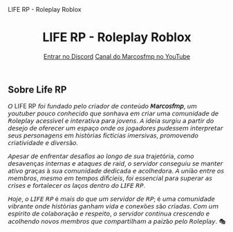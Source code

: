 <html lang="pt-br">
<head>
  <meta charset="UTF-8">
  <meta name="viewport" content="width=device-width, initial-scale=1">
 LIFE RP - Roleplay Roblox
  <link href="https://fonts.googleapis.com/css2?family=Montserrat:wght@700;400&display=swap" rel="stylesheet">
  <link rel="stylesheet" href="css/style.css">
</head>
<body>
  <header>
    <h1>LIFE RP - Roleplay Roblox</h1>
    <nav>
      <a class="discord-btn" href="https://discord.gg/9UDtSgeXJJ" target="_blank">Entrar no Discord</a>
      <a class="youtube-link" href="https://youtube.com/@marcosfmp?si=OjWU1kwuB0pZGqmJ" target="_blank">Canal do Marcosfmp no YouTube</a>
    </nav>
  </header>
  <main>
    <section class="painel">
      <div class="painel-info">
        <h2>Sobre Life RP</h2>
        <p>
          𝘖 LIFE RP 𝘧𝘰𝘪 𝘧𝘶𝘯𝘥𝘢𝘥𝘰 𝘱𝘦𝘭𝘰 𝘤𝘳𝘪𝘢𝘥𝘰𝘳 𝘥𝘦 𝘤𝘰𝘯𝘵𝘦ú𝘥𝘰 <b>𝘔𝘢𝘳𝘤𝘰𝘴𝘧𝘮𝘱</b>, 𝘶𝘮 𝘺𝘰𝘶𝘵𝘶𝘣𝘦𝘳 𝘱𝘰𝘶𝘤𝘰 𝘤𝘰𝘯𝘩𝘦𝘤𝘪𝘥𝘰 𝘲𝘶𝘦 𝘴𝘰𝘯𝘩𝘢𝘷𝘢 𝘦𝘮 𝘤𝘳𝘪𝘢𝘳 𝘶𝘮𝘢 𝘤𝘰𝘮𝘶𝘯𝘪𝘥𝘢𝘥𝘦 𝘥𝘦 𝘙𝘰𝘭𝘦𝘱𝘭𝘢𝘺 𝘢𝘤𝘦𝘴𝘴í𝘷𝘦𝘭 𝘦 𝘪𝘯𝘵𝘦𝘳𝘢𝘵𝘪𝘷𝘢 𝘱𝘢𝘳𝘢 𝘫𝘰𝘷𝘦𝘯𝘴. 𝘈 𝘪𝘥𝘦𝘪𝘢 𝘴𝘶𝘳𝘨𝘪𝘶 𝘢 𝘱𝘢𝘳𝘵𝘪𝘳 𝘥𝘰 𝘥𝘦𝘴𝘦𝘫𝘰 𝘥𝘦 𝘰𝘧𝘦𝘳𝘦𝘤𝘦𝘳 𝘶𝘮 𝘦𝘴𝘱𝘢ç𝘰 𝘰𝘯𝘥𝘦 𝘰𝘴 𝘫𝘰𝘨𝘢𝘥𝘰𝘳𝘦𝘴 𝘱𝘶𝘥𝘦𝘴𝘴𝘦𝘮 𝘪𝘯𝘵𝘦𝘳𝘱𝘳𝘦𝘵𝘢𝘳 𝘴𝘦𝘶𝘴 𝘱𝘦𝘳𝘴𝘰𝘯𝘢𝘨𝘦𝘯𝘴 𝘦𝘮 𝘩𝘪𝘴𝘵ó𝘳𝘪𝘢𝘴 𝘧𝘪𝘤𝘵í𝘤𝘪𝘢𝘴 𝘪𝘮𝘦𝘳𝘴𝘪𝘷𝘢𝘴, 𝘱𝘳𝘰𝘮𝘰𝘷𝘦𝘯𝘥𝘰 𝘤𝘳𝘪𝘢𝘵𝘪𝘷𝘪𝘥𝘢𝘥𝘦 𝘦 𝘥𝘪𝘷𝘦𝘳𝘴ã𝘰.
        </p>
        <p>
          𝘈𝘱𝘦𝘴𝘢𝘳 𝘥𝘦 𝘦𝘯𝘧𝘳𝘦𝘯𝘵𝘢𝘳 𝘥𝘦𝘴𝘢𝘧𝘪𝘰𝘴 𝘢𝘰 𝘭𝘰𝘯𝘨𝘰 𝘥𝘦 𝘴𝘶𝘢 𝘵𝘳𝘢𝘫𝘦𝘵ó𝘳𝘪𝘢, 𝘤𝘰𝘮𝘰 𝘥𝘦𝘴𝘢𝘷𝘦𝘯ç𝘢𝘴 𝘪𝘯𝘵𝘦𝘳𝘯𝘢𝘴 𝘦 𝘢𝘵𝘢𝘲𝘶𝘦𝘴 𝘥𝘦 𝘳𝘢𝘪𝘥, 𝘰 𝘴𝘦𝘳𝘷𝘪𝘥𝘰𝘳 𝘤𝘰𝘯𝘴𝘦𝘨𝘶𝘪𝘶 𝘴𝘦 𝘮𝘢𝘯𝘵𝘦𝘳 𝘢𝘵𝘪𝘷𝘰 𝘨𝘳𝘢ç𝘢𝘴 à 𝘴𝘶𝘢 𝘤𝘰𝘮𝘶𝘯𝘪𝘥𝘢𝘥𝘦 𝘥𝘦𝘥𝘪𝘤𝘢𝘥𝘢 𝘦 𝘢𝘤𝘰𝘭𝘩𝘦𝘥𝘰𝘳𝘢. 𝘈 𝘶𝘯𝘪ã𝘰 𝘦𝘯𝘵𝘳𝘦 𝘰𝘴 𝘮𝘦𝘮𝘣𝘳𝘰𝘴, 𝘮𝘦𝘴𝘮𝘰 𝘦𝘮 𝘵𝘦𝘮𝘱𝘰𝘴 𝘥𝘪𝘧í𝘤𝘪𝘦𝘪𝘴, 𝘧𝘰𝘪 𝘦𝘴𝘴𝘦𝘯𝘤𝘪𝘢𝘭 𝘱𝘢𝘳𝘢 𝘴𝘶𝘱𝘦𝘳𝘢𝘳 𝘢𝘴 𝘤𝘳𝘪𝘴𝘦𝘴 𝘦 𝘧𝘰𝘳𝘵𝘢𝘭𝘦𝘤𝘦𝘳 𝘰𝘴 𝘭𝘢ç𝘰𝘴 𝘥𝘦𝘯𝘵𝘳𝘰 𝘥𝘰 𝘓𝘐𝘍𝘌 𝘙𝘗.
        </p>
        <p>
          𝘏𝘰𝘫𝘦, 𝘰 𝘓𝘐𝘍𝘌 𝘙𝘗 é 𝘮𝘢𝘪𝘴 𝘥𝘰 𝘲𝘶𝘦 𝘶𝘮 𝘴𝘦𝘳𝘷𝘪𝘥𝘰𝘳 𝘥𝘦 𝘙𝘗; é 𝘶𝘮𝘢 𝘤𝘰𝘮𝘶𝘯𝘪𝘥𝘢𝘥𝘦 𝘷𝘪𝘣𝘳𝘢𝘯𝘵𝘦 𝘰𝘯𝘥𝘦 𝘩𝘪𝘴𝘵ó𝘳𝘪𝘢𝘴 𝘨𝘢𝘯𝘩𝘢𝘮 𝘷𝘪𝘥𝘢 𝘦 𝘤𝘰𝘯𝘦𝘹õ𝘦𝘴 𝘴ã𝘰 𝘤𝘳𝘪𝘢𝘥𝘢𝘴. 𝘊𝘰𝘮 𝘶𝘮 𝘦𝘴𝘱í𝘳𝘪𝘵𝘰 𝘥𝘦 𝘤𝘰𝘭𝘢𝘣𝘰𝘳𝘢çã𝘰 𝘦 𝘳𝘦𝘴𝘱𝘦𝘪𝘵𝘰, 𝘰 𝘴𝘦𝘳𝘷𝘪𝘥𝘰𝘳 𝘤𝘰𝘯𝘵𝘪𝘯𝘶𝘢 𝘤𝘳𝘦𝘴𝘤𝘦𝘯𝘥𝘰 𝘦 𝘢𝘤𝘰𝘭𝘩𝘦𝘯𝘥𝘰 𝘯𝘰𝘷𝘰𝘴 𝘮𝘦𝘮𝘣𝘳𝘰𝘴 𝘲𝘶𝘦 𝘤𝘰𝘮𝘱𝘢𝘳𝘵𝘪𝘭𝘩𝘢𝘮 𝘢 𝘱𝘢𝘪𝘻ã𝘰 𝘱𝘦𝘭𝘰 𝘙𝘰𝘭𝘦𝘱𝘭𝘢𝘺. 🎭
        </p>
      </div>
    </section>
  </main>
</body>
</html>
